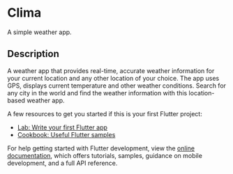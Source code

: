 # Clima

A simple weather app.

## Description
  
  A weather app that provides real-time, accurate weather information for your current location and any other location of your choice. The app uses GPS, displays current temperature and other weather conditions. Search for any city in the world and find the weather information with this location-based weather app.



A few resources to get you started if this is your first Flutter project:

- [Lab: Write your first Flutter app](https://docs.flutter.dev/get-started/codelab)
- [Cookbook: Useful Flutter samples](https://docs.flutter.dev/cookbook)

For help getting started with Flutter development, view the
[online documentation](https://docs.flutter.dev/), which offers tutorials,
samples, guidance on mobile development, and a full API reference.
